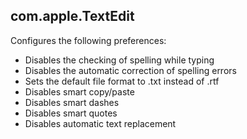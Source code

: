 ## com.apple.TextEdit

Configures the following preferences:

- Disables the checking of spelling while typing
- Disables the automatic correction of spelling errors
- Sets the default file format to .txt instead of .rtf
- Disables smart copy/paste
- Disables smart dashes
- Disables smart quotes
- Disables automatic text replacement
